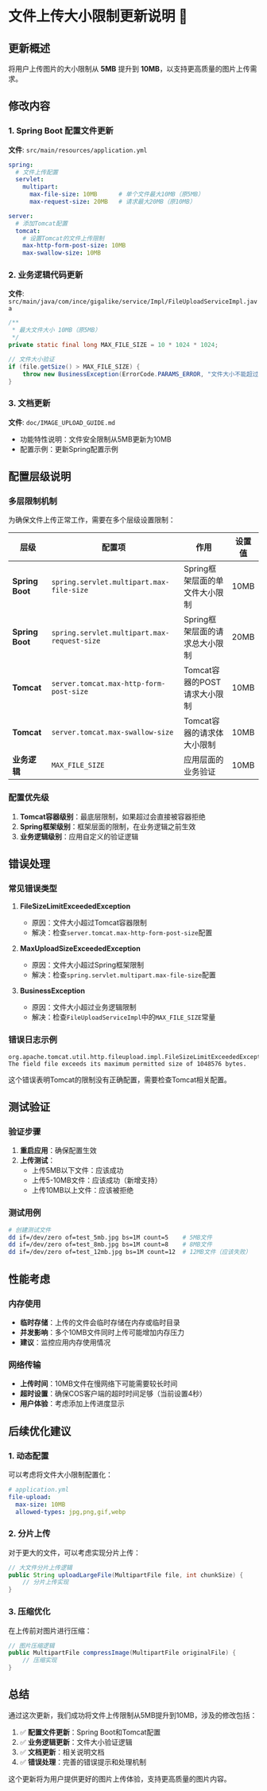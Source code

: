 # 文件上传大小限制更新说明 📁

## 更新概述

将用户上传图片的大小限制从 **5MB** 提升到 **10MB**，以支持更高质量的图片上传需求。

## 修改内容

### 1. Spring Boot 配置文件更新

**文件**: `src/main/resources/application.yml`

```yaml
spring:
  # 文件上传配置
  servlet:
    multipart:
      max-file-size: 10MB      # 单个文件最大10MB（原5MB）
      max-request-size: 20MB   # 请求最大20MB（原10MB）

server:
  # 添加Tomcat配置
  tomcat:
    # 设置Tomcat的文件上传限制
    max-http-form-post-size: 10MB
    max-swallow-size: 10MB
```

### 2. 业务逻辑代码更新

**文件**: `src/main/java/com/ince/gigalike/service/Impl/FileUploadServiceImpl.java`

```java
/**
 * 最大文件大小 10MB（原5MB）
 */
private static final long MAX_FILE_SIZE = 10 * 1024 * 1024;

// 文件大小验证
if (file.getSize() > MAX_FILE_SIZE) {
    throw new BusinessException(ErrorCode.PARAMS_ERROR, "文件大小不能超过10MB");
}
```

### 3. 文档更新

**文件**: `doc/IMAGE_UPLOAD_GUIDE.md`

- 功能特性说明：文件安全限制从5MB更新为10MB
- 配置示例：更新Spring配置示例

## 配置层级说明

### 多层限制机制

为确保文件上传正常工作，需要在多个层级设置限制：

| 层级 | 配置项 | 作用 | 设置值 |
|------|--------|------|--------|
| **Spring Boot** | `spring.servlet.multipart.max-file-size` | Spring框架层面的单文件大小限制 | 10MB |
| **Spring Boot** | `spring.servlet.multipart.max-request-size` | Spring框架层面的请求总大小限制 | 20MB |
| **Tomcat** | `server.tomcat.max-http-form-post-size` | Tomcat容器的POST请求大小限制 | 10MB |
| **Tomcat** | `server.tomcat.max-swallow-size` | Tomcat容器的请求体大小限制 | 10MB |
| **业务逻辑** | `MAX_FILE_SIZE` | 应用层面的业务验证 | 10MB |

### 配置优先级

1. **Tomcat容器级别**：最底层限制，如果超过会直接被容器拒绝
2. **Spring框架级别**：框架层面的限制，在业务逻辑之前生效
3. **业务逻辑级别**：应用自定义的验证逻辑

## 错误处理

### 常见错误类型

1. **FileSizeLimitExceededException**
   - 原因：文件大小超过Tomcat容器限制
   - 解决：检查`server.tomcat.max-http-form-post-size`配置

2. **MaxUploadSizeExceededException**
   - 原因：文件大小超过Spring框架限制
   - 解决：检查`spring.servlet.multipart.max-file-size`配置

3. **BusinessException**
   - 原因：文件大小超过业务逻辑限制
   - 解决：检查`FileUploadServiceImpl`中的`MAX_FILE_SIZE`常量

### 错误日志示例

```
org.apache.tomcat.util.http.fileupload.impl.FileSizeLimitExceededException: 
The field file exceeds its maximum permitted size of 1048576 bytes.
```

这个错误表明Tomcat的限制没有正确配置，需要检查Tomcat相关配置。

## 测试验证

### 验证步骤

1. **重启应用**：确保配置生效
2. **上传测试**：
   - 上传5MB以下文件：应该成功
   - 上传5-10MB文件：应该成功（新增支持）
   - 上传10MB以上文件：应该被拒绝

### 测试用例

```bash
# 创建测试文件
dd if=/dev/zero of=test_5mb.jpg bs=1M count=5    # 5MB文件
dd if=/dev/zero of=test_8mb.jpg bs=1M count=8    # 8MB文件
dd if=/dev/zero of=test_12mb.jpg bs=1M count=12  # 12MB文件（应该失败）
```

## 性能考虑

### 内存使用

- **临时存储**：上传的文件会临时存储在内存或临时目录
- **并发影响**：多个10MB文件同时上传可能增加内存压力
- **建议**：监控应用内存使用情况

### 网络传输

- **上传时间**：10MB文件在慢网络下可能需要较长时间
- **超时设置**：确保COS客户端的超时时间足够（当前设置4秒）
- **用户体验**：考虑添加上传进度显示

## 后续优化建议

### 1. 动态配置

可以考虑将文件大小限制配置化：

```yaml
# application.yml
file-upload:
  max-size: 10MB
  allowed-types: jpg,png,gif,webp
```

### 2. 分片上传

对于更大的文件，可以考虑实现分片上传：

```java
// 大文件分片上传逻辑
public String uploadLargeFile(MultipartFile file, int chunkSize) {
    // 分片上传实现
}
```

### 3. 压缩优化

在上传前对图片进行压缩：

```java
// 图片压缩逻辑
public MultipartFile compressImage(MultipartFile originalFile) {
    // 压缩实现
}
```

## 总结

通过这次更新，我们成功将文件上传限制从5MB提升到10MB，涉及的修改包括：

1. ✅ **配置文件更新**：Spring Boot和Tomcat配置
2. ✅ **业务逻辑更新**：文件大小验证逻辑
3. ✅ **文档更新**：相关说明文档
4. ✅ **错误处理**：完善的错误提示和处理机制

这个更新将为用户提供更好的图片上传体验，支持更高质量的图片内容。 